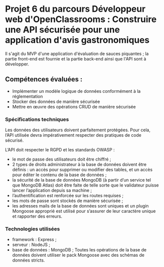 # Projet 6 du parcours Développeur web d'OpenClassrooms : Construire une API sécurisée pour une application d'avis gastronomiques

Il s'agit du MVP d'une application d'évaluation de sauces piquantes ; la partie front-end est fournie et la partie back-end ainsi que l'API sont à développer.


## Compétences évaluées :
- Implémenter un modèle logique de données conformément à la réglementation
- Stocker des données de manière sécurisée
- Mettre en œuvre des opérations CRUD de manière sécurisée

### Spécifications techniques

Les données des utilisateurs doivent parfaitement protégées.
Pour cela, l’API utilisée devra impérativement respecter des pratiques de code sécurisé.

L’API doit respecter le RGPD et les standards OWASP :
- le mot de passe des utilisateurs doit être chiffré ;
- 2 types de droits administrateur à la base de données doivent être définis : un accès
pour supprimer ou modifier des tables, et un accès pour éditer le contenu de la base
de données ;
- la sécurité de la base de données MongoDB (à partir d’un service tel que MongoDB
Atlas) doit être faite de telle sorte que le validateur puisse lancer l’application depuis
sa machine ;
- l’authentification est renforcée sur les routes requises ;
- les mots de passe sont stockés de manière sécurisée ;
- les adresses mails de la base de données sont uniques et un plugin Mongoose
approprié est utilisé pour s’assurer de leur caractère unique et rapporter des erreurs.

### Technologies utilisées 

- framework : Express ;
- serveur : NodeJS ;
- base de données : MongoDB ;
Toutes les opérations de la base de données doivent utiliser le pack Mongoose avec
des schémas de données stricts.


